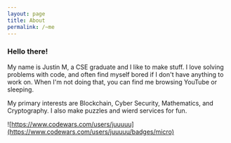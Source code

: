 ```yaml
---
layout: page
title: About
permalink: /~me
---
```


### Hello there!

My name is Justin M, a CSE graduate and I like to make stuff. 
I love solving problems with code, and often find myself bored if I don't have anything to work on. 
When I'm not doing that, you can find me browsing YouTube or sleeping.

My primary interests are Blockchain, Cyber Security, Mathematics, and Cryptography.
I also make puzzles and wierd services for fun.

![https://www.codewars.com/users/juuuuu](https://www.codewars.com/users/juuuuu/badges/micro)
